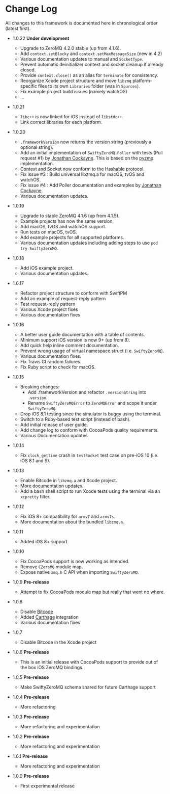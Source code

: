 # Change Log

All changes to this framework is documented here in chronological order (latest
first).

- 1.0.22 **Under development**
  - Upgrade to ZeroMQ 4.2.0 stable (up from 4.1.6).
  - Add `context.setBlocky` and `context.setMaxMessageSize` (new in 4.2)
  - Various documentation updates to manual and `SocketType`.
  - Prevent automatic deinitializer context and socket cleanup if already closed.
  - Provide `context.close()` as an alias for `terminate` for consistency.
  - Reorganize Xcode project structure and move `libzmq` platform-specific files
    to its own `Libraries` folder (was in `Sources`).
  - Fix example project build issues (namely watchOS)
  - ...

- 1.0.21
  - `libc++` is now linked for iOS instead of `libstdc++`.
  - Link correct libraries for each platform.

- 1.0.20
  - `.frameworkVersion` now returns the version string (previously a optional
    string).
  - Add an initial implementation of `SwiftyZeroMQ.Poller` with tests (Pull
    request #1) by [Jonathan Cockayne](https://github.com/jcockayne). This is
    based on the [pyzmq](https://github.com/zeromq/pyzmq) implementation.
  - Context and Socket now conform to the Hashable protocol.
  - Fix issue #3 : Build universal libzmq.a for macOS, tvOS and watchOS.
  - Fix issue #4 : Add Poller documentation and examples by
    [Jonathan Cockayne](https://github.com/jcockayne).
  - Various documentation updates.

- 1.0.19
  - Upgrade to stable ZeroMQ 4.1.6 (up from 4.1.5).
  - Example projects has now the same version.
  - Add macOS, tvOS and watchOS support.
  - Run tests on macOS, tvOS.
  - Add example projects for all supported platforms.
  - Various documentation updates including adding steps to use
    `pod try SwiftyZeroMQ`.

- 1.0.18
  - Add iOS example project.
  - Various documentation updates.

- 1.0.17
  - Refactor project structure to conform with SwiftPM
  - Add an example of request-reply pattern
  - Test request-reply pattern
  - Various Xcode project fixes
  - Various documentation fixes

- 1.0.16
  - A better user guide documentation with a table of contents.
  - Minimum support iOS version is now 9+ (up from 8).
  - Add quick help inline comment documentation.
  - Prevent wrong usage of virtual namespace struct (i.e. `SwiftyZeroMQ`).
  - Various documentation fixes.
  - Fix Travis CI random failures.
  - Fix Ruby script to check for macOS.

- 1.0.15
  - Breaking changes:
    - Add .frameworkVersion and refactor `.versionString` into `.version`.
    - Rename `SwiftyZeroMQError` to `ZeroMQError` and scope it under
    `SwiftyZeroMQ`.
  - Drop iOS 8.1 testing since the simulator is buggy using the terminal.
  - Switch to a Ruby-based test script (instead of bash).
  - Add initial release of user guide.
  - Add change log to conform with CocoaPods quality requirements.
  - Various Documentation updates.

- 1.0.14
  - Fix `clock_gettime` crash in `testSocket` test case on pre-iOS 10  (i.e.
    iOS 8.1 and 9).

- 1.0.13
  - Enable Bitcode in `libzmq.a` and Xcode project.
  - More documentation updates.
  - Add a bash shell script to run Xcode tests using the terminal via an
  `xcpretty` filter.

- 1.0.12
  - Fix iOS 8+ compatibility for `armv7` and `armv7s`.
  - More documentation about the bundled `libzmq.a`.

- 1.0.11
  - Added iOS 8+ support

- 1.0.10
  - Fix CocoaPods support is now working as intended.
  - Remove `CZeroMQ` module map.
  - Expose native `zmq.h` C API when importing `SwiftyZeroMQ`.

- 1.0.9 **Pre-release**
  - Attempt to fix CocoaPods module map but really that went no where.

- 1.0.8
  - Disable [Bitcode](https://developer.apple.com/library/content/documentation/IDEs/Conceptual/AppDistributionGuide/AppThinning/AppThinning.html)
  - Added [Carthage](https://github.com/Carthage/Carthage) integration
  - Various documentation fixes

- 1.0.7
  - Disable Bitcode in the Xcode project

- 1.0.6 **Pre-release**
  - This is an initial release with CocoaPods support to provide out of the box
  iOS ZeroMQ bindings.

- 1.0.5 **Pre-release**
  - Make SwiftyZeroMQ schema shared for future Carthage support

- 1.0.4 **Pre-release**
  - More refactoring

- 1.0.3 **Pre-release**
  - More refactoring and experimentation

- 1.0.2 **Pre-release**
  - More refactoring and experimentation

- 1.0.1 **Pre-release**
  - More refactoring and experimentation

- 1.0.0 **Pre-release**
  - First experimental release
